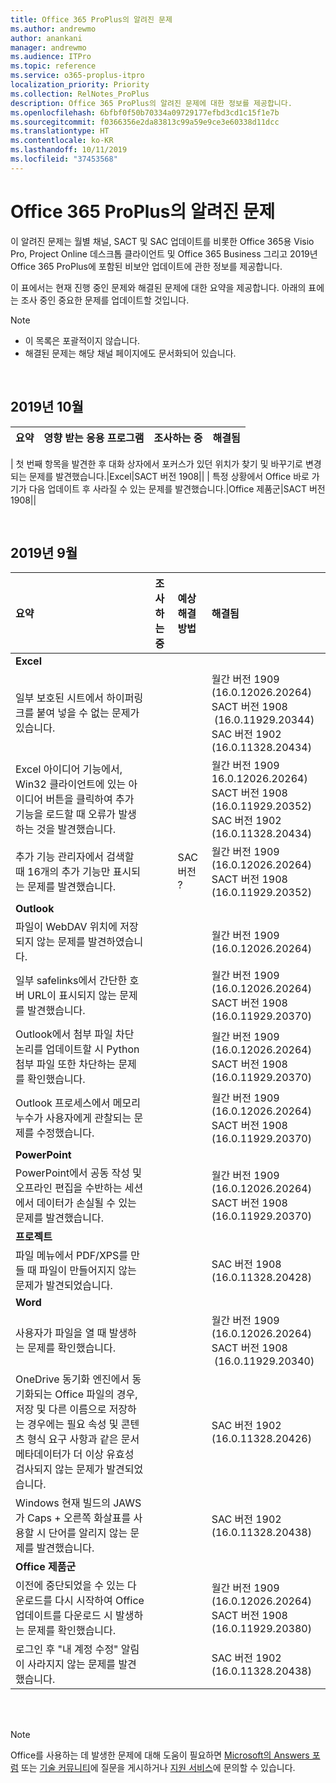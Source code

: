 ```yaml
---
title: Office 365 ProPlus의 알려진 문제
ms.author: andrewmo
author: anankani
manager: andrewmo
ms.audience: ITPro
ms.topic: reference
ms.service: o365-proplus-itpro
localization_priority: Priority
ms.collection: RelNotes_ProPlus
description: Office 365 ProPlus의 알려진 문제에 대한 정보를 제공합니다.
ms.openlocfilehash: 6bfbf0f50b70334a09729177efbd3cd1c15f1e7b
ms.sourcegitcommit: f0366356e2da83813c99a59e9ce3e60338d11dcc
ms.translationtype: HT
ms.contentlocale: ko-KR
ms.lasthandoff: 10/11/2019
ms.locfileid: "37453568"
---
```

# <a name="office-365-proplus-known-issues"></a>Office 365 ProPlus의 알려진 문제

이 알려진 문제는 월별 채널, SACT 및 SAC 업데이트를 비롯한 Office 365용 Visio Pro, Project Online 데스크톱 클라이언트 및 Office 365 Business 그리고 2019년 Office 365 ProPlus에 포함된 비보안 업데이트에 관한 정보를 제공합니다.

이 표에서는 현재 진행 중인 문제와 해결된 문제에 대한 요약을 제공합니다.  아래의 표에는 조사 중인 중요한 문제를 업데이트할 것입니다.

 > [!NOTE]
 >- 이 목록은 포괄적이지 않습니다.
 >- 해결된 문제는 해당 채널 페이지에도 문서화되어 있습니다.

<br>

## <a name="october-2019"></a>2019년 10월

|요약|영향 받는 응용 프로그램|조사하는 중|해결됨|
|:-------------------------------------------------------------------------------------|:------------|:---------------------|:---------------------|
|
첫 번째 항목을 발견한 후 대화 상자에서 포커스가 있던 위치가 찾기 및 바꾸기로 변경되는 문제를 발견했습니다.|Excel|SACT 버전 1908||
|
특정 상황에서 Office 바로 가기가 다음 업데이트 후 사라질 수 있는 문제를 발견했습니다.|Office 제품군|SACT 버전 1908||

<br>

## <a name="september-2019"></a>2019년 9월

|요약|조사하는 중|예상 해결 방법|해결됨|
|:-------------------------------------------------------------------------------------|:------------|:---------------------|:---------------------|
|**Excel**
일부 보호된 시트에서 하이퍼링크를 붙여 넣을 수 없는 문제가 있습니다.|||월간 버전 1909 <br> (16.0.12026.20264) <br> SACT 버전 1908 <br> (16.0.11929.20344) <br> SAC 버전 1902 <br> (16.0.11328.20434)|
Excel 아이디어 기능에서, Win32 클라이언트에 있는 아이디어 버튼을 클릭하여 추가 기능을 로드할 때 오류가 발생하는 것을 발견했습니다.|||월간 버전 1909 <br> 16.0.12026.20264) <br> SACT 버전 1908<br>(16.0.11929.20352) <br> SAC 버전 1902 <br>(16.0.11328.20434)|
추가 기능 관리자에서 검색할 때 16개의 추가 기능만 표시되는 문제를 발견했습니다.||SAC 버전 ?|월간 버전 1909 <br> (16.0.12026.20264) <br> SACT 버전 1908<br>(16.0.11929.20352)|
|**Outlook**
파일이 WebDAV 위치에 저장되지 않는 문제를 발견하였습니다.|||월간 버전 1909 <br> (16.0.12026.20264)|
일부 safelinks에서 간단한 호버 URL이 표시되지 않는 문제를 발견했습니다.|||월간 버전 1909 <br> (16.0.12026.20264)<br> SACT 버전 1908<br>(16.0.11929.20370)|
Outlook에서 첨부 파일 차단 논리를 업데이트할 시 Python 첨부 파일 또한 차단하는 문제를 확인했습니다.|||월간 버전 1909 <br> (16.0.12026.20264)<br> SACT 버전 1908<br>(16.0.11929.20370)||
Outlook 프로세스에서 메모리 누수가 사용자에게 관찰되는 문제를 수정했습니다.|||월간 버전 1909 <br> (16.0.12026.20264)<br> SACT 버전 1908<br>(16.0.11929.20370)||
|**PowerPoint**
PowerPoint에서 공동 작성 및 오프라인 편집을 수반하는 세션에서 데이터가 손실될 수 있는 문제를 발견했습니다.|||월간 버전 1909 <br> (16.0.12026.20264) <br> SACT 버전 1908<br>(16.0.11929.20370)||
|**프로젝트**
파일 메뉴에서 PDF/XPS를 만들 때 파일이 만들어지지 않는 문제가 발견되었습니다. |||SAC 버전 1908<br>(16.0.11328.20428)|
|**Word**
사용자가 파일을 열 때 발생하는 문제를 확인했습니다.|||월간 버전 1909 <br> (16.0.12026.20264) <br> SACT 버전 1908 <br> (16.0.11929.20340)||
OneDrive 동기화 엔진에서 동기화되는 Office 파일의 경우, 저장 및 다른 이름으로 저장하는 경우에는 필요 속성 및 콘텐츠 형식 요구 사항과 같은 문서 메타데이터가 더 이상 유효성 검사되지 않는 문제가 발견되었습니다.|||SAC 버전 1902 <br> (16.0.11328.20426)|
Windows 현재 빌드의 JAWS가 Caps + 오른쪽 화살표를 사용할 시 단어를 알리지 않는 문제를 발견했습니다.|||SAC 버전 1902 <br> (16.0.11328.20438)|
|**Office 제품군**
이전에 중단되었을 수 있는 다운로드를 다시 시작하여 Office 업데이트를 다운로드 시 발생하는 문제를 확인했습니다. ||| 월간 버전 1909 <br> (16.0.12026.20264) <br> SACT 버전 1908<br> (16.0.11929.20380)|
로그인 후 "내 계정 수정" 알림이 사라지지 않는 문제를 발견했습니다.|||SAC 버전 1902 (16.0.11328.20438)|

<br>
<br>

> [!NOTE]
> Office를 사용하는 데 발생한 문제에 대해 도움이 필요하면 [Microsoft의 Answers 포럼](https://answers.microsoft.com/) 또는 [기술 커뮤니티](https://techcommunity.microsoft.com/)에 질문을 게시하거나 [지원 서비스](https://support.microsoft.com/contactus)에 문의할 수 있습니다.
